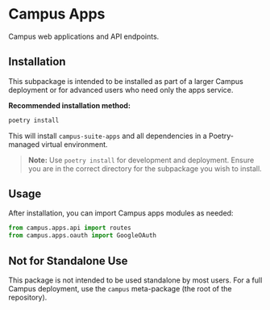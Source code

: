 # Campus Apps

Campus web applications and API endpoints.

## Installation

This subpackage is intended to be installed as part of a larger Campus deployment or for advanced users who need only the apps service.

**Recommended installation method:**

```bash
poetry install
```

This will install `campus-suite-apps` and all dependencies in a Poetry-managed virtual environment.

> **Note:** Use `poetry install` for development and deployment. Ensure you are in the correct directory for the subpackage you wish to install.

## Usage

After installation, you can import Campus apps modules as needed:

```python
from campus.apps.api import routes
from campus.apps.oauth import GoogleOAuth
```

## Not for Standalone Use

This package is not intended to be used standalone by most users. For a full Campus deployment, use the `campus` meta-package (the root of the repository).
